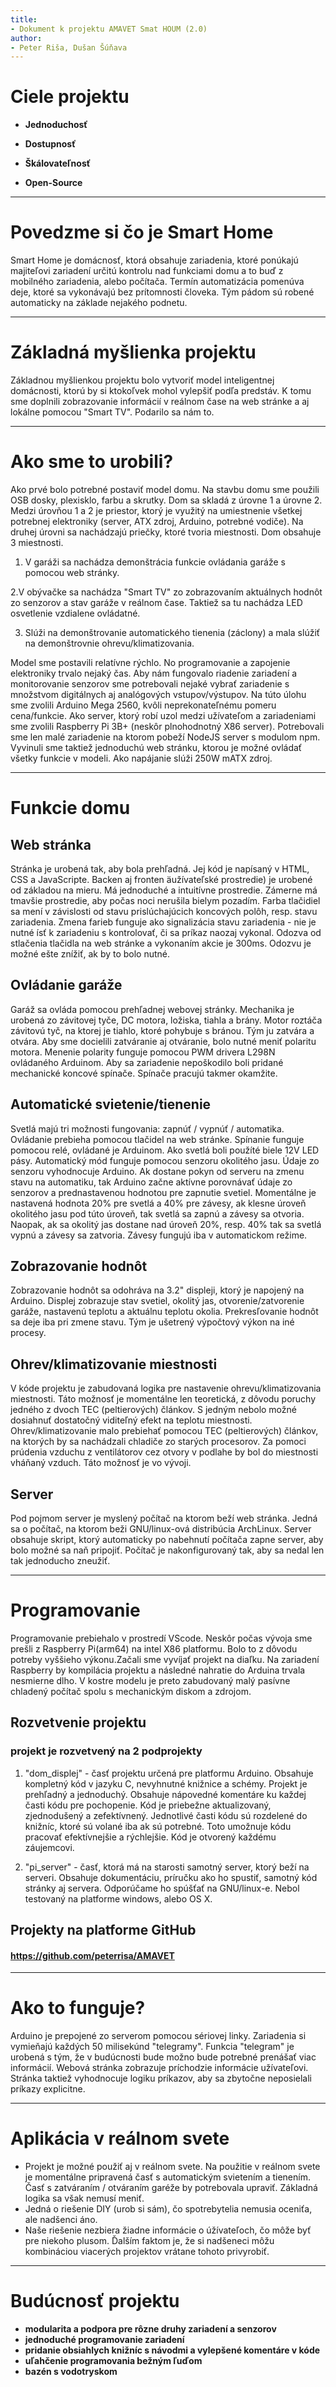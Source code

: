 ```yaml
---
title:
- Dokument k projektu AMAVET Smat HOUM (2.0)
author:
- Peter Riša, Dušan Šúňava
---
```



# Ciele projektu

* **Jednoduchosť**

* **Dostupnosť**

* **Škálovateľnosť**

* **Open-Source**

---

# Povedzme si čo je Smart Home
Smart Home je domácnosť, ktorá obsahuje zariadenia, ktoré ponúkajú majiteľovi zariadení určitú kontrolu nad funkciami domu a to buď z mobilného zariadenia, alebo počítača. Termín automatizácia pomenúva deje, ktoré sa vykonávajú bez prítomnosti človeka. Tým pádom sú robené automaticky na základe nejakého podnetu.

---

# Základná myšlienka projektu
Základnou myšlienkou projektu bolo vytvoriť model inteligentnej domácnosti, ktorú by si ktokoľvek mohol vylepšiť podľa predstáv. K tomu sme doplnili zobrazovanie informácií v reálnom čase  na web stránke a aj  lokálne pomocou "Smart TV". Podarilo sa nám to.

---

# Ako sme to urobili?
Ako prvé bolo potrebné postaviť model domu. Na stavbu domu sme použili OSB dosky, plexisklo, farbu a skrutky.
Dom sa skladá z úrovne 1 a úrovne 2. Medzi úrovňou 1 a 2 je priestor, ktorý je využitý na umiestnenie všetkej potrebnej elektroniky (server, ATX zdroj, Arduino, potrebné vodiče).
Na druhej úrovni sa nachádzajú priečky, ktoré tvoria miestnosti. Dom obsahuje 3 miestnosti.

 1. V garáži sa nachádza demonštrácia funkcie ovládania garáže s pomocou web stránky.

 2.V obývačke sa nachádza "Smart TV" zo zobrazovaním aktuálnych hodnôt zo senzorov a stav garáže v reálnom čase. Taktiež sa tu nachádza LED osvetlenie vzdialene ovládatné.

 3. Slúži na demonštrovanie automatického tienenia (záclony) a mala slúžiť na demonštrovnie ohrevu/klimatizovania.

Model sme postavili relatívne rýchlo. No programovanie a zapojenie elektroniky trvalo nejaký čas.
Aby nám fungovalo riadenie zariadení a monitorovanie senzorov sme potrebovali nejaké vybrať zariadenie s množstvom digitálnych aj analógových vstupov/výstupov. Na túto úlohu sme zvolili Arduino Mega 2560, kvôli neprekonateľnému pomeru cena/funkcie.
Ako server, ktorý robí uzol medzi užívateľom a zariadeniami sme zvolili Raspberry Pi 3B+ (neskôr plnohodnotný X86 server). Potrebovali sme len malé zariadenie na ktorom pobeží NodeJS server s modulom npm.
Vyvinuli sme taktiež jednoduchú web stránku, ktorou je možné ovládať všetky funkcie v modeli.
Ako napájanie slúži 250W mATX zdroj.

---

# Funkcie domu

## Web stránka
Stránka je urobená tak, aby bola prehľadná. Jej kód je napísaný v  HTML, CSS a JavaScripte. Backen aj fronten äužívateľské prostredie) je urobené od základou na mieru.
Má jednoduché a intuitívne prostredie. Zámerne má tmavšie prostredie, aby počas noci nerušila bielym pozadím.
Farba tlačidiel sa mení v závislosti od stavu prislúchajúcich koncových polôh, resp. stavu zariadenia. Zmena farieb funguje ako signalizácia stavu zariadenia - nie je nutné ísť k zariadeniu s kontrolovať, či sa príkaz naozaj vykonal.
Odozva od stlačenia tlačidla na web stránke a vykonaním akcie je 300ms. Odozvu je možné ešte znížiť, ak by to bolo nutné.

## Ovládanie garáže
Garáž sa ovláda pomocou prehľadnej webovej stránky.
Mechanika je urobená zo závitovej tyče, DC motora, ložiska, tiahla a brány.
Motor roztáča závitovú tyč, na ktorej je tiahlo, ktoré pohybuje s bránou. Tým ju zatvára a otvára.
Aby sme docielili zatváranie aj otváranie, bolo nutné meniť polaritu motora. Menenie polarity funguje pomocou PWM drivera L298N ovládaného Arduinom. Aby sa zariadenie nepoškodilo boli pridané mechanické koncové spínače. Spínače pracujú takmer okamžite.

## Automatické svietenie/tienenie
Svetlá majú tri možnosti fungovania: zapnúť / vypnúť / automatika. Ovládanie prebieha pomocou tlačidel na web stránke.
Spínanie funguje pomocou relé, ovládané je Arduinom.
Ako svetlá boli použíté biele 12V LED pásy.
Automatický mód funguje pomocou senzoru okolitého jasu. Údaje zo senzoru vyhodnocuje Arduino. Ak dostane pokyn od serveru na zmenu stavu na automatiku, tak Arduino začne aktívne porovnávať údaje zo senzorov a prednastavenou hodnotou pre zapnutie svetiel. Momentálne je nastavená hodnota 20% pre svetlá a 40% pre závesy, ak klesne úroveň okolitého jasu pod túto úroveň, tak svetlá sa zapnú a závesy sa otvoria. Naopak, ak sa okolitý jas dostane nad úroveň 20%, resp. 40% tak sa svetlá vypnú a závesy sa zatvoria.
Závesy fungujú iba v automatickom režime.


## Zobrazovanie hodnôt
Zobrazovanie hodnôt sa odohráva na 3.2" displeji, ktorý je napojený na Arduino.
Displej zobrazuje stav svetiel, okolitý jas, otvorenie/zatvorenie garáže, nastavenú teplotu a aktuálnu teplotu okolia.
Prekresľovanie hodnôt sa deje iba pri zmene stavu. Tým je ušetrený výpočtový výkon na iné procesy.

## Ohrev/klimatizovanie miestnosti
V kóde projektu je zabudovaná logika pre nastavenie ohrevu/klimatizovania miestnosti. Táto možnosť je momentálne len teoretická, z dôvodu poruchy jedného z dvoch TEC (peltierových) článkov. S jedným  nebolo možné dosiahnuť dostatočný viditeľný efekt na teplotu miestnosti.
Ohrev/klimatizovanie malo prebiehať pomocou TEC (peltierových) článkov, na ktorých by sa nachádzali chladiče zo starých procesorov. Za pomoci prúdenia vzduchu z ventilátorov cez otvory v podlahe by bol do miestnosti vháňaný vzduch.
Táto možnosť je vo vývoji.

## Server
Pod pojmom server je myslený počítač na ktorom beží web stránka. Jedná sa o počítač, na ktorom beži GNU/linux-ová distribúcia ArchLinux.
Server obsahuje skript, ktorý automaticky po nabehnutí počítača zapne server, aby bolo možné sa naň pripojiť. Počítač je nakonfigurovaný tak, aby sa nedal len tak jednoducho zneužiť.

---

# Programovanie
Programovanie prebiehalo v prostredí VScode.
Neskôr počas vývoja sme prešli z Raspberry Pi(arm64) na intel X86 platformu. Bolo to z dôvodu potreby vyššieho výkonu.Začali sme vyvíjať projekt na diaľku. Na zariadení Raspberry by kompilácia projektu a následné nahratie do Arduina trvala nesmierne dlho.
V kostre modelu je preto zabudovaný malý pasívne chladený počítač spolu s mechanickým diskom a zdrojom.

## Rozvetvenie projektu

### projekt je rozvetvený na 2 podprojekty

 1. "dom_displej" - časť projektu určená pre platformu Arduino. Obsahuje kompletný kód v jazyku C, nevyhnutné knižnice a schémy. Projekt je prehľadný a jednoduchý. Obsahuje nápovedné komentáre ku každej časti kódu pre pochopenie. Kód je priebežne aktualizovaný, zjednodušený a zefektívnený.
Jednotlivé časti kódu sú rozdelené do knižníc, ktoré sú volané iba ak sú potrebné. Toto umožnuje kódu pracovať efektívnejšie a rýchlejšie.
Kód je otvorený každému záujemcovi.

 2. "pi_server" - časť, ktorá  má na starosti samotný server, ktorý beží na serveri. Obsahuje dokumentáciu, príručku ako ho spustiť, samotný kód stránky aj servera. Odporúčame ho spúšťať na GNU/linux-e. Nebol testovaný na platforme windows, alebo OS X.

## Projekty na platforme GitHub
####  https://github.com/peterrisa/AMAVET

---

# Ako to funguje?
Arduino je  prepojené zo serverom pomocou sériovej linky. Zariadenia si vymieňajú každých 50 milisekúnd "telegramy". Funkcia "telegram" je urobená s tým, že v budúcnosti bude možno bude potrebné prenášať viac informácií.
Webová stránka zobrazuje príchodzie informácie užívateľovi. Stránka taktiež vyhodnocuje logiku príkazov, aby sa zbytočne neposielali príkazy explicitne.

---

# Aplikácia v reálnom svete
- Projekt je možné použiť aj v reálnom svete. Na použitie v reálnom svete je momentálne pripravená časť s automatickým svietením a tienením. Časť s zatváraním / otváraním garéže by potrebovala upraviť. Základná logika sa však nemusí meniť.
- Jedná o riešenie DIY (urob si sám), čo spotrebytelia nemusia oceniťa, ale nadšenci áno.
- Naše riešenie nezbiera žiadne informácie o úžívateľoch, čo môže byť pre niekoho plusom. Ďalším faktom je, že si nadšeneci môžu kombináciou viacerých projektov vrátane tohoto privyrobiť.

---

# Budúcnosť projektu
- **modularita a podpora pre rôzne druhy zariadení a senzorov**
- **jednoduché programovanie zariadení**
- **pridanie obsiahlych knižníc s návodmi a vylepšené komentáre v kóde**
- **uľahčenie programovania bežným ľuďom**
- **bazén s vodotryskom**
